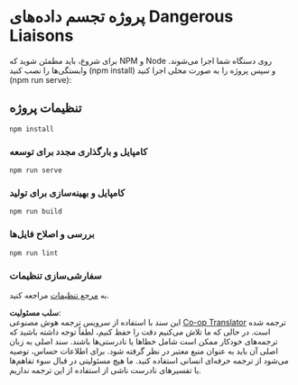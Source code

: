 <!--
CO_OP_TRANSLATOR_METADATA:
{
  "original_hash": "5c51a54dd89075a7a362890117b7ed9e",
  "translation_date": "2025-08-24T22:34:39+00:00",
  "source_file": "3-Data-Visualization/13-meaningful-visualizations/solution/README.md",
  "language_code": "fa"
}
-->
# پروژه تجسم داده‌های Dangerous Liaisons

برای شروع، باید مطمئن شوید که NPM و Node روی دستگاه شما اجرا می‌شوند. وابستگی‌ها را نصب کنید (npm install) و سپس پروژه را به صورت محلی اجرا کنید (npm run serve):

## تنظیمات پروژه
```
npm install
```

### کامپایل و بارگذاری مجدد برای توسعه
```
npm run serve
```

### کامپایل و بهینه‌سازی برای تولید
```
npm run build
```

### بررسی و اصلاح فایل‌ها
```
npm run lint
```

### سفارشی‌سازی تنظیمات
به [مرجع تنظیمات](https://cli.vuejs.org/config/) مراجعه کنید.

**سلب مسئولیت**:  
این سند با استفاده از سرویس ترجمه هوش مصنوعی [Co-op Translator](https://github.com/Azure/co-op-translator) ترجمه شده است. در حالی که ما تلاش می‌کنیم دقت را حفظ کنیم، لطفاً توجه داشته باشید که ترجمه‌های خودکار ممکن است شامل خطاها یا نادرستی‌ها باشند. سند اصلی به زبان اصلی آن باید به عنوان منبع معتبر در نظر گرفته شود. برای اطلاعات حساس، توصیه می‌شود از ترجمه حرفه‌ای انسانی استفاده کنید. ما هیچ مسئولیتی در قبال سوء تفاهم‌ها یا تفسیرهای نادرست ناشی از استفاده از این ترجمه نداریم.
